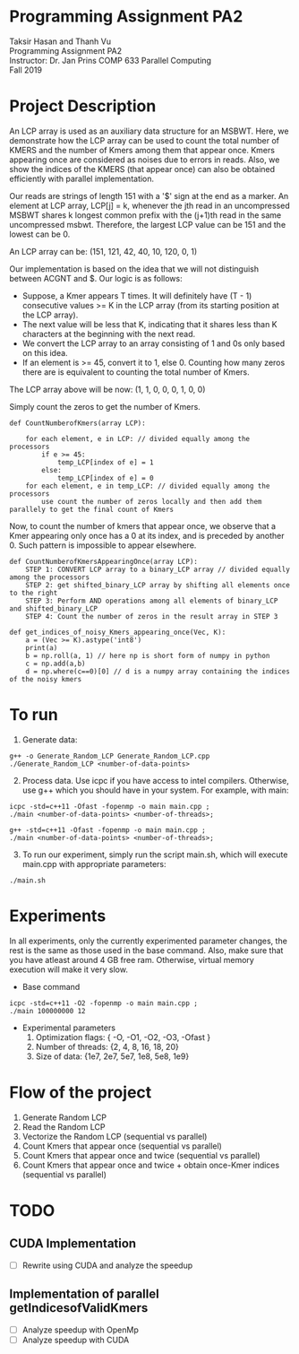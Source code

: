 # Programming Assignment PA2
Taksir Hasan and Thanh Vu  
Programming Assignment PA2  
Instructor: Dr. Jan Prins
COMP 633 Parallel Computing  
Fall 2019   

# Project Description
An LCP array is used as an auxiliary data structure for an MSBWT. Here, we demonstrate how the LCP array can be used to count the total number of KMERS and the number of Kmers among them that appear once. 
Kmers appearing once are considered as noises due to errors in reads. Also, we show the indices of the KMERS (that appear once) can also be obtained efficiently with parallel implementation.

Our reads are strings of length 151 with a '$' sign at the end as a marker. An element at LCP array, LCP[j] = k, whenever the jth read in an uncompressed MSBWT shares k longest common
prefix with the (j+1)th read in the same uncompressed msbwt. Therefore, the largest LCP value can be 151 and the lowest can be 0.

An LCP array can be: (151, 121, 42, 40, 10, 120, 0, 1)

Our implementation is based on the idea that we will not distinguish between ACGNT and $.
Our logic is as follows:
- Suppose, a Kmer appears T times. It will definitely have (T - 1) consecutive values >= K in the LCP array (from its starting position at the LCP array). 
- The next value will be less that K, indicating that it shares less than K characters at the beginning with the next read. 
- We convert the LCP array to an array consisting of 1 and 0s only based on this  idea. 
- If an element is >= 45, convert it to 1, else 0. Counting how many zeros there are is equivalent to counting the total number of Kmers.

The LCP array above will be now: (1, 1, 0, 0, 0, 1, 0, 0)

Simply count the zeros to get the number of Kmers.
```
def CountNumberofKmers(array LCP):

	for each element, e in LCP: // divided equally among the processors
		if e >= 45:
			temp_LCP[index of e] = 1
		else:
			temp_LCP[index of e] = 0
	for each element, e in temp_LCP: // divided equally among the processors
		use count the number of zeros locally and then add them parallely to get the final count of Kmers
```
Now, to count the number of kmers that appear once, we observe that a Kmer appearing only once has a 0 at its index, and is preceded by another 0. Such pattern is impossible to 
appear elsewhere.

```
def CountNumberofKmersAppearingOnce(array LCP):
    STEP 1: CONVERT LCP array to a binary_LCP array // divided equally among the processors
    STEP 2: get shifted_binary_LCP array by shifting all elements once to the right
    STEP 3: Perform AND operations among all elements of binary_LCP and shifted_binary_LCP
    STEP 4: Count the number of zeros in the result array in STEP 3
```

```
def get_indices_of_noisy_Kmers_appearing_once(Vec, K):
	a = (Vec >= K).astype('int8')
    print(a)
    b = np.roll(a, 1) // here np is short form of numpy in python
    c = np.add(a,b)
    d = np.where(c==0)[0] // d is a numpy array containing the indices of the noisy kmers
```

# To run
1. Generate data:
```
g++ -o Generate_Random_LCP Generate_Random_LCP.cpp
./Generate_Random_LCP <number-of-data-points>
```
2. Process data. Use icpc if you have access to intel compilers. Otherwise, use g++ which you should have in your system. For example, with main:
```
icpc -std=c++11 -Ofast -fopenmp -o main main.cpp ;
./main <number-of-data-points> <number-of-threads>;

g++ -std=c++11 -Ofast -fopenmp -o main main.cpp ;
./main <number-of-data-points> <number-of-threads>;
```
3. To run our experiment, simply run the script main.sh, which will execute main.cpp with appropriate parameters:
```
./main.sh
```

# Experiments
In all experiments, only the currently experimented parameter changes, the rest is the same as those used in the base command. Also, make sure that you have atleast around 4
GB free ram. Otherwise, virtual memory execution will make it very slow. 
- Base command
```
icpc -std=c++11 -O2 -fopenmp -o main main.cpp ;
./main 100000000 12
```
- Experimental parameters
	1. Optimization flags: { -O, -O1, -O2, -O3, -Ofast }
	2. Number of threads: {2, 4, 8, 16, 18, 20}
	3. Size of data: {1e7, 2e7, 5e7, 1e8, 5e8, 1e9}


# Flow of the project
1. Generate Random LCP
2. Read the Random LCP
3. Vectorize the Random LCP (sequential vs parallel)
4. Count Kmers that appear once (sequential vs parallel)
5. Count Kmers that appear once and twice (sequential vs parallel)
6. Count Kmers that appear once and twice + obtain once-Kmer indices (sequential vs parallel)


# TODO
## CUDA Implementation
- [ ] Rewrite using CUDA and analyze the speedup
## Implementation of parallel getIndicesofValidKmers
- [ ] Analyze speedup with OpenMp
- [ ] Analyze speedup with CUDA
